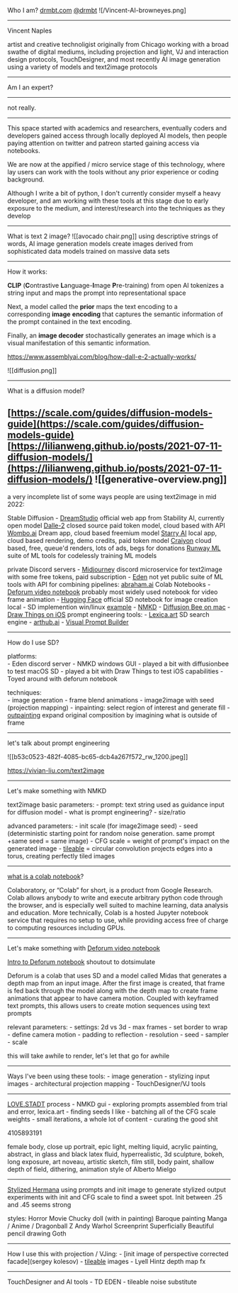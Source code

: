 
Who I am?
[drmbt.com](drmbt.com)
[@drmbt](instagram.com/drmbt)
![/Vincent-AI-browneyes.png]
___

Vincent Naples  

artist and creative technoligist originally from Chicago working with a broad swathe of digital mediums, including projection and light, VJ and interaction design protocols, TouchDesigner, and most recently AI image generation using a variety of models and text2image protocols

___
Am I an expert?
___
not really.  

___

This space started with academics and researchers, eventually coders and developers gained access through locally deployed AI models, then people paying attention on twitter and patreon started gaining access via notebooks.   

We are now at the appified / micro service stage of this technology, where lay users can work with the tools without any prior experience or coding background.   

Although I write a bit of python, I don't currently consider myself a heavy developer, and am working with these tools at this stage due to early exposure to the medium, and interest/research into the techniques as they develop
___
What is text 2 image?
![[avocado chair.png]]
using descriptive strings of words, AI image generation models create images derived from sophisticated data models trained on massive data sets 
___
How it works: 

**CLIP** (**C**ontrastive **L**anguage-**I**mage **P**re-training) from open AI tokenizes a string input and maps the prompt into representational space   

Next, a model called the **prior** maps the text encoding to a corresponding **image** **encoding** that captures the semantic information of the prompt contained in the text encoding.  

Finally, an **image decoder** stochastically generates an image which is a visual manifestation of this semantic information.  

https://www.assemblyai.com/blog/how-dall-e-2-actually-works/

![[diffusion.png]]
___


What is a diffusion model?

[https://scale.com/guides/diffusion-models-guide](https://scale.com/guides/diffusion-models-guide)
[https://lilianweng.github.io/posts/2021-07-11-diffusion-models/](https://lilianweng.github.io/posts/2021-07-11-diffusion-models/)
![[generative-overview.png]]
---
a very incomplete list of some ways people are using text2image in mid 2022:

Stable Diffusion - [DreamStudio](https://beta.dreamstudio.ai/dream) official web app from Stability AI, currently open model
[Dalle-2](https://openai.com/dall-e-2/) closed source paid token model, cloud based with API
[Wombo.ai](https://www.wombo.ai/) Dream app, cloud based freemium model
[Starry AI](https://www.starryai.com/) local app, cloud based rendering, demo credits, paid token model
[Craiyon](https://www.craiyon.com/) cloud based, free, queue'd renders, lots of ads, begs for donations
[Runway ML](https://runwayml.com/training/) suite of ML tools for codelessly training ML models

private Discord servers
    - [Midjourney](https://www.midjourney.com/) discord microservice for text2image with some free tokens, paid subscription
    - [Eden](https://www.edenai.co/) not yet public suite of ML tools with API for combining pipelines: [abraham.ai](abraham.ai)
Colab Notebooks
    - [Deforum video notebook](https://colab.research.google.com/github/deforum/stable-diffusion/blob/main/Deforum_Stable_Diffusion.ipynb#scrollTo=qH74gBWDd2oq) probably most widely used notebook for video frame animation
    - [Hugging Face](https://colab.research.google.com/github/huggingface/notebooks/blob/main/diffusers/stable_diffusion.ipynb) official SD notebook for image creation
local
    - SD implemention win/linux [example](https://www.youtube.com/watch?v=6MeJKnbv1ts)
    - [NMKD](https://nmkd.itch.io/t2i-gui) 
    - [Diffusion Bee on mac](https://diffusionbee.com/)
    - [Draw Things on iOS](https://apps.apple.com/us/app/draw-things-ai-generation/id6444050820)
prompt engineering tools:
    - [Lexica.art](Lexica.art ) SD search engine
    - [arthub.ai](https://arthub.ai/)
    - [Visual Prompt Builder](https://tools.saxifrage.xyz/prompt)
___
How do I use SD?    

platforms:  
	- Eden discord server
	- NMKD windows GUI
	- played a bit with diffusionbee to test macOS SD
	- played a bit with Draw Things to test iOS capabilities
	- Toyed around with deforum notebook  

techniques:  
	- image generation
	- frame blend animations
	- image2image with seed (projection mapping)
	- inpainting: select region of interest and generate fill
	- [outpainting](https://openai.com/blog/dall-e-introducing-outpainting/) expand original composition by imagining what is outside of frame
___
let's talk about prompt engineering  

![[b53c0523-482f-4085-bc65-dcb4a267f572_rw_1200.jpeg]]

https://vivian-liu.com/text2image
___
Let's make something with NMKD

text2image basic parameters:
	- prompt: text string used as guidance input for diffusion model
		- what is prompt engineering?
	- size/ratio

advanced parameters:
	- init scale (for image2image seed)
	- seed (deterministic starting point for random noise generation. same prompt +same seed = same image)
	- CFG scale = weight of prompt's impact on the generated image
	- [tileable](https://replicate.com/tommoore515/material_stable_diffusion) = circular convolution projects edges into a torus, creating perfectly tiled images 
___

[what is a colab notebook](https://research.google.com/colaboratory/faq.html#:~:text=Colaboratory%2C%20or%20%E2%80%9CColab%E2%80%9D%20for,learning%2C%20data%20analysis%20and%20education.)? 

Colaboratory, or “Colab” for short, is a product from Google Research. Colab allows anybody to write and execute arbitrary python code through the browser, and is especially well suited to machine learning, data analysis and education. More technically, Colab is a hosted Jupyter notebook service that requires no setup to use, while providing access free of charge to computing resources including GPUs.

___
Let's make something with [Deforum video notebook](https://colab.research.google.com/github/deforum/stable-diffusion/blob/main/Deforum_Stable_Diffusion.ipynb#scrollTo=qH74gBWDd2oq)

[Intro to Deforum notebook](https://www.youtube.com/watch?v=w_sxuDMt_V0) shoutout to dotsimulate

Deforum is a colab that uses SD and a model called Midas that generates a depth map from an input image. After the first image is created, that frame is fed back through the model along with the depth map to create frame animations that appear to have camera motion. Coupled with keyframed text prompts, this allows users to create motion sequences using text prompts

relevant parameters:
	- settings: 2d vs 3d
	- max frames 
	- set border to wrap
	- define camera motion
	- padding to reflection
	- resolution
	- seed
	- sampler
	- scale

this will take awhile to render, let's let that go for awhile

___
Ways I've been using these tools:
	- image generation
	- stylizing input images
	- architectural projection mapping
	- TouchDesigner/VJ tools
___
[LOVE.STADT](https://photos.app.goo.gl/sPqkMDdL6JdrxjDy6) process
	- NMKD gui
	- exploring prompts assembled from trial and error, lexica.art
	- finding seeds I like
	- batching all of the CFG scale weights
	- small iterations, a whole lot of content
	- curating the good shit

4105893191

female body,  close up portrait, epic light, melting liquid, acrylic painting, abstract, in glass and black latex fluid, hyperrealistic, 3d sculpture, bokeh, long exposure, art noveau, artistic sketch,  film still, body paint, shallow depth of field, dithering, animation style of Alberto Mielgo

___
[Stylized Hermana](https://photos.app.goo.gl/kdoQTP19McN8r1VJ7)
using prompts and init image to generate stylized output
experiments with init and CFG scale to find a sweet spot. Init between .25 and .45 seems strong  

styles: 
Horror Movie Chucky doll (with in painting)
Baroque painting
Manga / Anime / Dragonball Z
Andy Warhol Screenprint
Superficially Beautiful pencil drawing
Goth
___
How I use this with projection / VJing:
	- [init image of perspective corrected facade](sergey kolesov)
	- [tileable](https://replicate.com/tommoore515/material_stable_diffusion) images
	- Lyell Hintz depth map fx
___
TouchDesigner and AI tools
	- TD EDEN
	- tileable noise substitute


